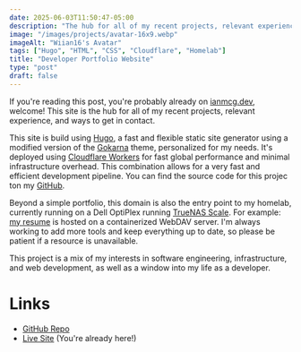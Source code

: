 ```yaml
---
date: 2025-06-03T11:50:47-05:00
description: "The hub for all of my recent projects, relevant experience, and ways to get in contact"
image: "/images/projects/avatar-16x9.webp" 
imageAlt: "Wiian16's Avatar"
tags: ["Hugo", "HTML", "CSS", "Cloudflare", "Homelab"]
title: "Developer Portfolio Website"
type: "post"
draft: false
---
```


If you're reading this post, you're probably already on [ianmcg.dev](https://ianmcg.dev), welcome! This site is the hub
for all of my recent projects, relevant experience, and ways to get in contact. 

This site is build using [Hugo](https://gohugo.io/), a fast and flexible static site generator using a modified version
of the [Gokarna](https://github.com/gokarna-theme/gokarna-hugo) theme, personalized for my needs. It's deployed using 
[Cloudflare Workers](https://workers.cloudflare.com/) for fast global performance and minimal infrastructure overhead.
This combination allows for a very fast and efficient development pipeline. You can find the source code for this
projec ton my [GitHub](https://github.com/Wiian16/hugo-portfolio).

Beyond a simple portfolio, this domain is also the entry point to my homelab, currently running on a Dell OptiPlex 
running [TrueNAS Scale](https://www.truenas.com/truenas-community-edition/). For example: [my resume](/r/resume/) is
hosted on a containerized WebDAV server. I'm always working to add more tools and keep everything up to date, so please
be patient if a resource is unavailable.

This project is a mix of my interests in software engineering, infrastructure, and web development, as well as a window
into my life as a developer.

# Links

- [GitHub Repo](https://github.com/Wiian16/hugo-portfolio)
- [Live Site](/) (You're already here!)
